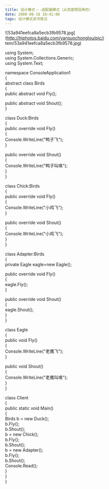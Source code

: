 ```yaml
---
title: 设计模式---适配器模式（从百度转回来的）
date: 2008-08-18 18:41:00
tags: 设计模式读书笔记
---
```

![53a941eefca8a5ecb3fb9578.jpg](http://hiphotos.baidu.com/yansuochonglou/pic/i
tem/53a941eefca8a5ecb3fb9578.jpg)

using System;  
using System.Collections.Generic;  
using System.Text;

namespace ConsoleApplication1  
{  
abstract class Birds  
{  
public abstract void Fly();

public abstract void Shout();  
}

class Duck:Birds  
{  
public override void Fly()  
{  
Console.WriteLine("鸭子飞");  
}

public override void Shout()  
{  
Console.WriteLine("鸭子叫唤");  
}  
}

class Chick:Birds  
{  
public override void Fly()  
{  
Console.WriteLine("小鸡飞");  
}

public override void Shout()  
{  
Console.WriteLine("小鸡飞");  
}  
}

class Adapter:Birds  
{  
private Eagle eagle=new Eagle();

public override void Fly()  
{  
eagle.Fly();  
}

public override void Shout()  
{  
eagle.Shout();  
}  
}

class Eagle  
{  
public void Fly()  
{  
Console.WriteLine("老鹰飞");  
}

public void Shout()  
{  
Console.WriteLine("老鹰叫唤");  
}  
}

class Client  
{  
public static void Main()  
{  
Birds b = new Duck();  
b.Fly();  
b.Shout();  
b = new Chick();  
b.Fly();  
b.Shout();  
b = new Adapter();  
b.Fly();  
b.Shout();  
Console.Read();  
}  
}  
}



